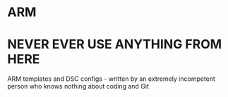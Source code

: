 # ARM
# NEVER EVER USE ANYTHING FROM HERE
ARM templates and DSC configs - written by an extremely incompetent person who knows nothing about coding and Git
